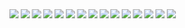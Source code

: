 <img src="attachments/Fast Trajectory Planning Kowndinya_Anirudh1024_1.jpg" />
<img src="attachments/Fast Trajectory Planning Kowndinya_Anirudh1024_2.jpg" />
<img src="attachments/Fast Trajectory Planning Kowndinya_Anirudh1024_3.jpg"/>
<img src="attachments/Fast Trajectory Planning Kowndinya_Anirudh1024_4.jpg"/>
<img src="attachments/Fast Trajectory Planning Kowndinya_Anirudh1024_5.jpg"/>
<img src="attachments/Fast Trajectory Planning Kowndinya_Anirudh1024_6.jpg"/>
<img src="attachments/Fast Trajectory Planning Kowndinya_Anirudh1024_7.jpg"/>
<img src="attachments/Fast Trajectory Planning Kowndinya_Anirudh1024_8.jpg"/>
<img src="attachments/Fast Trajectory Planning Kowndinya_Anirudh1024_9.jpg"/>
<img src="attachments/Fast Trajectory Planning Kowndinya_Anirudh1024_10.jpg"/>
<img src="attachments/Fast Trajectory Planning Kowndinya_Anirudh1024_11.jpg"/>
<img src="attachments/Fast Trajectory Planning Kowndinya_Anirudh1024_12.jpg"/>
<img src="attachments/Fast Trajectory Planning Kowndinya_Anirudh1024_13.jpg"/>
<img src="attachments/Fast Trajectory Planning Kowndinya_Anirudh1024_14.jpg"/>
<img src="attachments/Fast Trajectory Planning Kowndinya_Anirudh1024_15.jpg"/>
